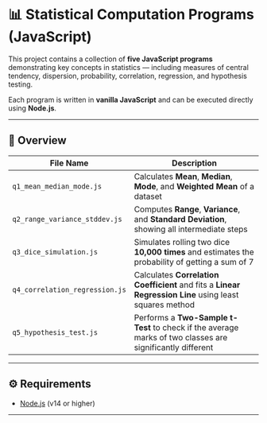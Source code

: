 # 📊 Statistical Computation Programs (JavaScript)

This project contains a collection of **five JavaScript programs** demonstrating key concepts in statistics — including measures of central tendency, dispersion, probability, correlation, regression, and hypothesis testing.  

Each program is written in **vanilla JavaScript** and can be executed directly using **Node.js**.

---

## 🧮 Overview

| File Name | Description |
|------------|-------------|
| `q1_mean_median_mode.js` | Calculates **Mean**, **Median**, **Mode**, and **Weighted Mean** of a dataset |
| `q2_range_variance_stddev.js` | Computes **Range**, **Variance**, and **Standard Deviation**, showing all intermediate steps |
| `q3_dice_simulation.js` | Simulates rolling two dice **10,000 times** and estimates the probability of getting a sum of 7 |
| `q4_correlation_regression.js` | Calculates **Correlation Coefficient** and fits a **Linear Regression Line** using least squares method |
| `q5_hypothesis_test.js` | Performs a **Two-Sample t-Test** to check if the average marks of two classes are significantly different |

---

## ⚙️ Requirements

- [Node.js](https://nodejs.org/) (v14 or higher)

---
